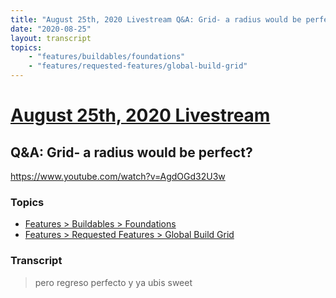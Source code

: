 ```yaml
---
title: "August 25th, 2020 Livestream Q&A: Grid- a radius would be perfect?"
date: "2020-08-25"
layout: transcript
topics:
    - "features/buildables/foundations"
    - "features/requested-features/global-build-grid"
---
```

# [August 25th, 2020 Livestream](../2020-08-25.md)
## Q&A: Grid- a radius would be perfect?
https://www.youtube.com/watch?v=AgdOGd32U3w

### Topics
* [Features > Buildables > Foundations](../topics/features/buildables/foundations.md)
* [Features > Requested Features > Global Build Grid](../topics/features/requested-features/global-build-grid.md)

### Transcript

> pero regreso perfecto y ya ubis sweet
